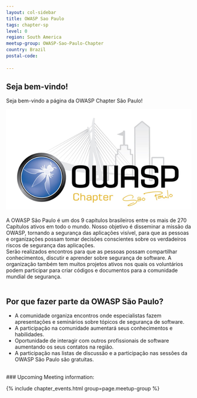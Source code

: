 ```yaml
---
layout: col-sidebar
title: OWASP Sao Paulo
tags: chapter-sp
level: 0
region: South America
meetup-group: OWASP-Sao-Paulo-Chapter
country: Brazil
postal-code: 

---
```


## Seja bem-vindo!
Seja bem-vindo a página da OWASP Chapter São Paulo! 
<br>
<center>
<img src="assets/images/600px-Logo_owasp_sp.png">
</center>
<br>
A OWASP São Paulo é um dos 9 capítulos brasileiros entre os mais de 270 Capítulos ativos em todo o mundo. Nosso objetivo é disseminar a missão da OWASP, tornando a segurança das aplicações visível, para que as pessoas e organizações possam tomar decisões conscientes sobre os verdadeiros riscos de segurança das aplicações.<br>
Serão realizados encontros para que as pessoas possam compartilhar conhecimentos, discutir e aprender sobre segurança de software. A organização também tem muitos projetos ativos nos quais os voluntários podem participar para criar códigos e documentos para a comunidade mundial de segurança.<br>
<br>

## Por que fazer parte da OWASP São Paulo?
<ul>
<li>A comunidade organiza encontros onde especialistas fazem apresentações e seminários sobre tópicos de segurança de software.</li>
<li>A participação na comunidade aumentará seus conhecimentos e habilidades.</li>
<li>Oportunidade de interagir com outros profissionais de software aumentando os seus contatos na região.</li>
<li>A participação nas listas de discussão e a participação nas sessões da OWASP São Paulo são gratuitas.</li>
</ul>
<br>
### Upcoming Meeting information:

{% include chapter_events.html group=page.meetup-group %}
